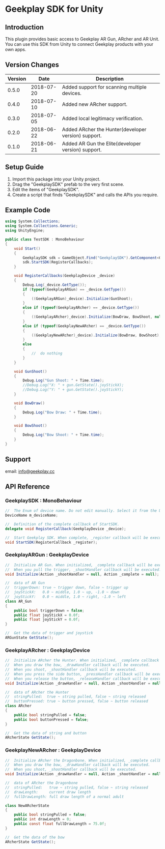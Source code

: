 # Geekplay SDK for Unity

## Introduction

This plugin provides basic access to Geekplay AR Gun, ARcher and AR Unit. You can use this SDK from Unity to connect Geekplay products with your own apps.

## Version Changes

| Version | Date       | Description                                         |
| ------- | ---------- | --------------------------------------------------- |
| 0.5.0   | 2018-07-20 | Added support for scanning multiple devices.        |
| 0.4.0   | 2018-07-10 | Added new ARcher support.                           |
| 0.3.0   | 2018-07-05 | Added local legitimacy verification.                |
| 0.2.0   | 2018-06-22 | Added ARcher the Hunter(developer version) support. |
| 0.1.0   | 2018-06-21 | Added AR Gun the Elite(developer version) support.  |

## Setup Guide

1. Import this package into your Unity project.
2. Drag the "GeekplaySDK" prefab to the very first scene.
3. Edit the items of "GeekplaySDK".
4. Create a script that finds "GeekplaySDK" and calls the APIs you require.

## Example Code

```c#
using System.Collections;
using System.Collections.Generic;
using UnityEngine;

public class TestSDK : MonoBehaviour
{
    void Start()
    {
        GeekplaySDK sdk = GameObject.Find("GeekplaySDK").GetComponent<GeekplaySDK>();
        sdk.StartSDK(RegisterCallbacks);
    }

    void RegisterCallbacks(GeekplayDevice _device)
    {
        Debug.Log(_device.GetType());
        if (typeof(GeekplayARGun) == _device.GetType())
        {
            ((GeekplayARGun)_device).Initialize(GunShoot);
        }
        else if (typeof(GeekplayARcher) == _device.GetType())
        {
            ((GeekplayARcher)_device).Initialize(BowDraw, BowShoot, null, null);
        }
        else if (typeof(GeekplayNewARcher) == _device.GetType())
        {
            ((GeekplayNewARcher)_device).Initialize(BowDraw, BowShoot); 
        }
        else
        {
            //  do nothing
        }
    }

    void GunShoot()
    {
        Debug.Log("Gun Shoot: " + Time.time);
        //Debug.Log("X: " + gun.GetState().joyStickX);
        //Debug.Log("Y: " + gun.GetState().joyStickY);
    }

    void BowDraw()
    {
        Debug.Log("Bow Draw: " + Time.time);
    }

    void BowShoot()
    {
        Debug.Log("Bow Shoot: " + Time.time);
    }
}
```

## Support

email: info@geekplay.cc

## API Reference

### GeekplaySDK : MonoBehaviour

```c#
//	The Enum of device name. Do not edit manually. Select it from the Unity editor.
DeviceName m_deviceName;

//	Definition of the complete callback of StartSDK.
delegate void RegisterCallback(GeekplayDevice _device);

//	Start Geekplay SDK. When complete, _register callback will be executed. You can initialize the device and register your own callbacks in "_register" callback. 
void StartSDK(RegisterCallback _register);
```

### GeekplayARGun : GeekplayDevice

```c#
//	Initialize AR Gun. When initialized, _complete callback will be executed. 
//	When you pull the trigger, _shootHandler callback will be executed.
void Initialize(Action _shootHandler = null, Action _complete = null);

//	data of AR Gun
//	triggerDown: true ~ trigger down, false ~ trigger up
//	joyStickX:   0.0 ~ middle, 1.0 ~ up, -1.0 ~ down
//	joyStickY:   0.0 ~ middle, 1.0 ~ right, -1.0 ~ left
class AR_Gun
{
    public bool triggerDown = false;
    public float joyStickX = 0.0f;
    public float joyStickY = 0.0f;
}

//	Get the data of trigger and joystick
ARGunState GetState();
```

### GeekplayARcher : GeekplayDevice

```c#
//	Initialize ARcher the Hunter. When initialized, _complete callback will be executed. 
//	When you draw the bow, _drawHandler callback will be executed.
//	When you shoot, _shootHandler callback will be executed.
//	When you press the side button, _pressHandler callback will be executed.
//	When you release the button, _releaseHandler callback will be executed.
void Initialize(Action _drawHandler = null, Action _shootHandler = null, Action _pressHandler = null, Action _releaseHandler = null, Action _complete = null);

//	data of ARcher the Hunter
//	stringPulled:  true ~ string pulled, false ~ string released
//	buttonPressed: true ~ button pressed, false ~ button released
class ARcher
{
    public bool stringPulled = false;
    public bool buttonPressed = false;
}

//	Get the data of string and button
ARcherState GetState();
```

### GeekplayNewARcher : GeekplayDevice

```c#
//	Initialize ARcher the Dragonbone. When initialized, _complete callback will be executed.
//	When you draw the bow, _drawHandler callback will be executed.
//	When you shoot, _shootHandler callback will be executed.
void Initialize(Action _drawHandler = null, Action _shootHandler = null, Action _complete = null);

//	data of ARcher the Dragonbone
//	stringPulled:   true ~ string pulled, false ~ string released
//	drawLength:	    current draw length
//	fullDrawLength: full draw length of a normal adult

class NewARcherState
{
    public bool stringPulled = false;
    public int drawLength = 0;
    public const float fullDrawLength = 75.0f;
}

//	Get the data of the bow
ARcherState GetState();
```

